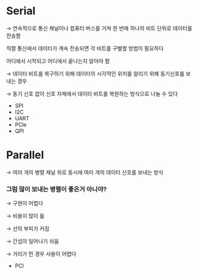 # Serial

→ 연속적으로 통신 채널이나 컴퓨터 버스를 거쳐 한 번에 하나의 비트 단위로 데이터를 전송함

직렬 통신에서 데이터가 계속 전송되면 각 비트를 구별할 방법이 필요하다

어디에서 시작되고 어디에서 끝나는지 알아야 함

→ 데이터 비트를 복구하기 위해 데이터의 시각적인 위치를 알리기 위해 동기신호를 보내는 경우

→ 동기 신호 없이 신호 자체에서 데이터 비트를 복원하는 방식으로 나눌 수 있다

- SPI
- I2C
- UART
- PCle
- QPI

# Parallel

→ 여러 개의 병렬 채널 위로 동시에 여러 개의 데이터 신호를 보내는 방식

### 그럼 많이 보내는 병렬이 좋은거 아니야?

→ 구현이 어렵다

→ 비용이 많이 듦

→ 선의 부피가 커짐

→ 간섭이 일어나기 쉬움

→ 거리가 먼 경우 사용이 어렵다

- PCI
